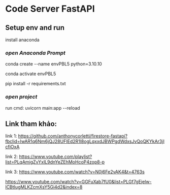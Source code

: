 # Code Server FastAPI

## Setup env and run

install anaconda

### *open Anaconda Prompt*

conda create --name envPBL5 python=3.10.10

conda activate envPBL5

pip install -r requirements.txt

### *open project*

run cmd: uvicorn main:app --reload

## Link tham khảo:

link 1: https://github.com/anthonycorletti/firestore-fastapi?fbclid=IwAR1q6Nm6jQJ28UFIEd2R1l8ogLqxxdJBWPgdWdxsJvQoQKYkAr3jIcfiOxA


link 2: https://www.youtube.com/playlist?list=PLqAmigZvYxIL9dnYeZEhMoHcoP4zop8-p


link 3: https://www.youtube.com/watch?v=N0j6Fe2vAK4&t=4763s


https://www.youtube.com/watch?v=GGFuXab7fU0&list=PLGf7gEjelw-lCBtIugMLKZcmXsY5Gi4d2&index=8